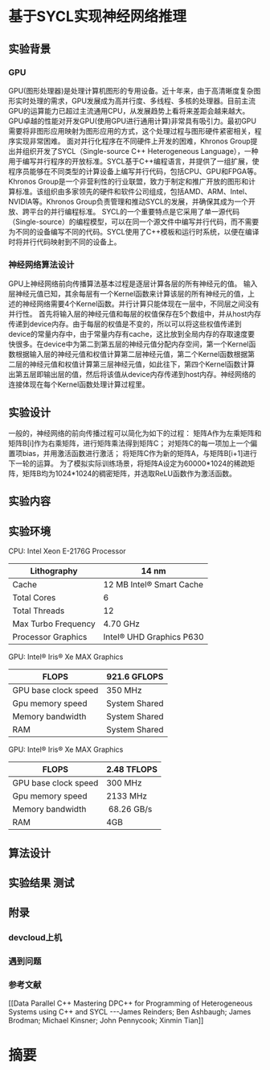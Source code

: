 # 基于SYCL实现神经网络推理
## 实验背景
### GPU
GPU(图形处理器)是处理计算机图形的专用设备。近十年来，由于高清晰度复杂图形实时处理的需求，GPU发展成为高并行度、多线程、多核的处理器。目前主流GPU的运算能力已超过主流通用CPU，从发展趋势上看将来差距会越来越大。GPU卓越的性能对开发GPU(使用GPU进行通用计算)非常具有吸引力。最初GPU需要将非图形应用映射为图形应用的方式，这个处理过程与图形硬件紧密相关，程序实现非常困难。
面对并行化程序在不同硬件上开发的困难，Khronos Group提出并组织开发了SYCL（Single-source C++ Heterogeneous Language），一种用于编写并行程序的开放标准。SYCL基于C++编程语言，并提供了一组扩展，使程序员能够在不同类型的计算设备上编写并行代码，包括CPU、GPU和FPGA等。
Khronos Group是一个非营利性的行业联盟，致力于制定和推广开放的图形和计算标准。该组织由多家领先的硬件和软件公司组成，包括AMD、ARM、Intel、NVIDIA等。Khronos Group负责管理和推动SYCL的发展，并确保其成为一个开放、跨平台的并行编程标准。
SYCL的一个重要特点是它采用了单一源代码（Single-source）的编程模型，可以在同一个源文件中编写并行代码，而不需要为不同的设备编写不同的代码。SYCL使用了C++模板和运行时系统，以便在编译时将并行代码映射到不同的设备上。
### 神经网络算法设计
GPU上神经网络前向传播算法基本过程是逐层计算各层的所有神经元的值。
输入层神经元值已知，其余每层有一个Kernel函数来计算该层的所有神经元的值，上述的神经网络需要4个Kernel函数。并行计算只能体现在一层中，不同层之间没有并行性。
首先将输入层的神经元值和每层的权值保存在5个数组中，并从host内存传递到device内存。由于每层的权值是不变的，所以可以将这些权值传递到device的常量内存中，由于常量内存有cache，这比放到全局内存的存取速度要快很多。在device中为第二到第五层的神经元值分配内存空间，第一个Kernel函数根据输入层的神经元值和权值计算第二层神经元值，第二个Kernel函数根据第二层的神经元值和权值计算第三层神经元值，如此往下，第四个Kernel函数计算出第五层即输出层的值，然后将该值从device内存传递到host内存。神经网络的连接体现在每个Kernel函数处理计算过程里。

## 实验设计
一般的，神经网络的前向传播过程可以简化为如下的过程：
矩阵A作为左乘矩阵和矩阵B[i]作为右乘矩阵，进行矩阵乘法得到矩阵C；
对矩阵C的每一项加上一个偏置项bias，并用激活函数进行激活；
将矩阵C作为新的矩阵A，与矩阵B[i+1]进行下一轮的运算。
为了模拟实际训练场景，将矩阵A设定为60000\*1024的稀疏矩阵，矩阵B均为1024\*1024的稠密矩阵，并选取ReLU函数作为激活函数。


## 实验内容

## 实验环境

CPU: Intel Xeon E-2176G Processor

| Lithography | 14 nm |
|--------|--------|
| Cache|12 MB Intel® Smart Cache|
|Total Cores|6|
|Total Threads|12|
|Max Turbo Frequency|4.70 GHz|
|Processor Graphics|Intel® UHD Graphics P630|

GPU: Intel® Iris® Xe MAX Graphics

|FLOPS|921.6 GFLOPS|
|--------|--------|
|GPU base clock speed|350 MHz|
|Gpu memory speed|System Shared|
|Memory bandwidth|System Shared|
|RAM|System Shared|


GPU: Intel® Iris® Xe MAX Graphics

|FLOPS|2.48 TFLOPS|
|--------|--------|
|GPU base clock speed|300 MHz|
|Gpu memory speed|2133 MHz|
|Memory bandwidth| 68.26 GB/s|
|RAM|4GB|


## 算法设计

## 实验结果 测试

## 附录
### devcloud上机

### 遇到问题

### 参考文献
[[Data Parallel C++ Mastering DPC++ for Programming of Heterogeneous Systems using C++ and SYCL    ---James Reinders; Ben Ashbaugh; James Brodman; Michael Kinsner; John Pennycook; Xinmin Tian]]



# 摘要
